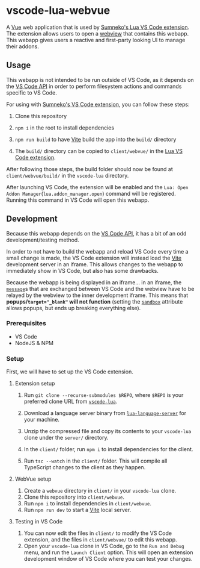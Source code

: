 
# vscode-lua-webvue
A [Vue](https://vuejs.org/) web application that is used by [Sumneko's Lua VS Code extension][vscode-lua]. The extension allows users to open a [webview](https://code.visualstudio.com/api/extension-guides/webview) that contains this webapp. This webapp gives users a reactive and first-party looking UI to manage their addons.


## Usage
This webapp is not intended to be run outside of VS Code, as it depends on the [VS Code API][vscode-api] in order to perform filesystem actions and commands specific to VS Code.

For using with [Sumneko's VS Code extension][vscode-lua], you can follow these steps:

1. Clone this repository

2. `npm i` in the root to install dependencies

3. `npm run build` to have [Vite][vite] build the app into the `build/` directory

4. The `build/` directory can be copied to `client/webvue/` in the [Lua VS Code extension][vscode-lua].

After following those steps, the build folder should now be found at `client/webvue/build/` in the `vscode-lua` directory.

After launching VS Code, the extension will be enabled and the `Lua: Open Addon Manager`(`lua.addon_manager.open`) command will be registered. Running this command in VS Code will open this webapp.



## Development
Because this webapp depends on the [VS Code API][vscode-api], it has a bit of an odd development/testing method.

In order to not have to build the webapp and reload VS Code every time a small change is made, the VS Code extension will instead load the [Vite][vite] development server in an iframe. This allows changes to the webapp to immediately show in VS Code, but also has some drawbacks.

Because the webapp is being displayed in an iframe… in an iframe, the [`message`](https://developer.mozilla.org/en-US/docs/Web/API/Window/postMessage)s that are exchanged between VS Code and the webview have to be relayed by the webview to the inner development iframe. This means that **popups/`target="_blank"` will not function** (setting the [`sandbox`](https://developer.mozilla.org/en-US/docs/Web/HTTP/Headers/Content-Security-Policy/sandbox) attribute allows popups, but ends up breaking everything else).

### Prerequisites
- VS Code
- NodeJS & NPM

### Setup
First, we will have to set up the VS Code extension.

1. Extension setup
   1. Run `git clone --recurse-submodules $REPO`, where `$REPO` is your preferred clone URL from [`vscode-lua`][vscode-lua].

   2. Download a language server binary from [`lua-language-server`](https://github.com/sumneko/lua-language-server/releases/latest) for your machine.

   3. Unzip the compressed file and copy its contents to your `vscode-lua` clone under the `server/` directory.

   4. In the `client/` folder, run `npm i` to install dependencies for the client.

   5. Run `tsc --watch` in the `client/` folder. This will compile all TypeScript changes to the client as they happen.

2. WebVue setup
   1. Create a `webvue` directory in `client/` in your `vscode-lua` clone.
   2. Clone this repository into `client/webvue`.
   3. Run `npm i` to install dependencies in `client/webvue`.
   4. Run `npm run dev` to start a [Vite][vite] local server.

3. Testing in VS Code
   1. You can now edit the files in `client/` to modify the VS Code extension, and the files in `client/webvue/` to edit this webapp.
   2. Open your `vscode-lua` clone in VS Code, go to the `Run and Debug` menu, and run the `Launch Client` option. This will open an extension development window of VS Code where you can test your changes.

[vscode-api]: https://code.visualstudio.com/api/references/vscode-api
[vscode-lua]: https://github.com/sumneko/vscode-lua
[vite]: https://vitejs.dev/

